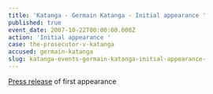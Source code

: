 ```yaml
---
title: 'Katanga - Germain Katanga - Initial appearance '
published: true
event_date: 2007-10-22T00:00:00.000Z
action: 'Initial appearance '
case: the-prosecutor-v-katanga
accused: germain-katanga
slug: katanga-events-germain-katanga-initial-appearance-
---
```



[Press release](https://www.icc-cpi.int/pages/item.aspx?name=first%20appearance%20of%20mr_%20germain%20katanga%20before%20the%20pre_trial%20chamber%20i) of first appearance